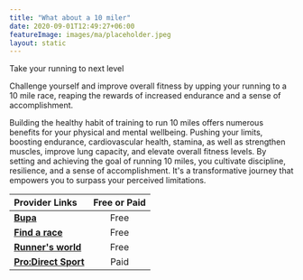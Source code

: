 ```yaml
---
title: "What about a 10 miler"
date: 2020-09-01T12:49:27+06:00
featureImage: images/ma/placeholder.jpeg
layout: static
---
```


Take your running to next level

Challenge yourself and improve overall fitness by upping your running to a 10 mile race, reaping the rewards of increased endurance and a sense of accomplishment.

Building the healthy habit of training to run 10 miles offers numerous benefits for your physical and mental wellbeing. Pushing your limits, boosting endurance, cardiovascular health, stamina, as well as strengthen muscles, improve lung capacity, and elevate overall fitness levels. By setting and achieving the goal of running 10 miles, you cultivate discipline, resilience, and a sense of accomplishment. It's a transformative journey that empowers you to surpass your perceived limitations.

| Provider Links      | Free or Paid  |  
| :-----------          | :--------------:      |  
| [**Bupa**](https://www.bupa.co.uk/health-information/exercise-fitness/running-programme-10miles) | Free  | 
| [**Find a race**](https://findarace.com/running-events) | Free  | 
| [**Runner's world**](https://www.runnersworld.com/training/a20788049/10-reasons-to-run-10-miles/) | Free  | 
| [**Pro:Direct Sport**](https://www.awin1.com/cread.php?awinmid=6667&awinaffid=1198638&ued=https%3A%2F%2Fwww.prodirectsport.com%2Frunning%2F) | Paid | 
  

<br/><br/>






